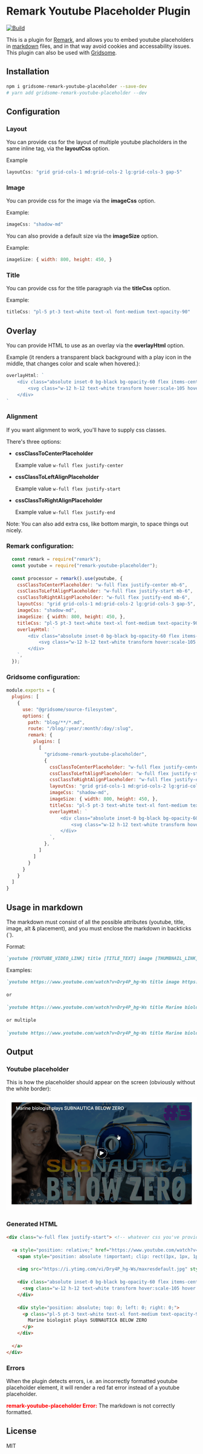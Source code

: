 # Remark Youtube Placeholder Plugin
[![Build](https://github.com/Healios/remark-youtube-placeholder/actions/workflows/node.js.yml/badge.svg)](https://github.com/Healios/remark-youtube-placeholder/actions/workflows/node.js.yml)

This is a plugin for [Remark](https://remark.js.org/), and allows you to embed youtube placeholders in [markdown](https://daringfireball.net/projects/markdown/) files, and in that way avoid cookies and accessability issues. This plugin can also be used with [Gridsome](https://gridsome.org/).

## Installation

```bash
npm i gridsome-remark-youtube-placeholder --save-dev
# yarn add gridsome-remark-youtube-placeholder --dev
```

## Configuration
### Layout
You can provide css for the layout of multiple youtube placholders in the same inline tag, via the **layoutCss** option.

Example
```js
layoutCss: "grid grid-cols-1 md:grid-cols-2 lg:grid-cols-3 gap-5"
```

### Image
You can provide css for the image via the **imageCss** option.

Example:
```js
imageCss: "shadow-md"
```

You can also provide a default size via the **imageSize** option.

Example:
```js
imageSize: { width: 800, height: 450, }
```

### Title
You can provide css for the title paragraph via the **titleCss** option.

Example:
```js
titleCss: "pl-5 pt-3 text-white text-xl font-medium text-opacity-90"
```

## Overlay
You can provide HTML to use as an overlay via the **overlayHtml** option.

Example (it renders a transparent black background with a play icon in the middle, that changes color and scale when hovered.):
```js
overlayHtml: `
    <div class="absolute inset-0 bg-black bg-opacity-60 flex items-center justify-center">
        <svg class="w-12 h-12 text-white transform hover:scale-105 hover:text-red-600 transition duration-150" fill="currentColor" xmlns="http://www.w3.org/2000/svg" viewBox="0 0 52.821 52.821" xml:space="preserve"><path d="M51.82 19.074C50.332 13.73 46.855 8.91 42.212 5.885 37.292 2.68 30.86 1.717 25.106 1.588 17.071 1.404 6.893 4.49 2.94 12.152c-.329.637.64 1.184.969.547C6.71 7.269 13.4 4.133 19.172 3.105c6.209-1.104 12.998-.236 18.873 1.955 6.134 2.287 10.393 7.537 12.486 13.611 2.33 6.758 1.04 13.488-2.679 19.424C40.174 50.347 21.33 54.324 9.87 45.038c-5.25-4.254-8.674-9.945-8.74-16.752-.039-4.012.743-8.492 2.746-12.012.621-1.09 1.455-2.024 2.396-2.867.014-.219.03-.436.045-.652a1.28 1.28 0 0 1-.25-.475c-.005-.021-.004-.037-.009-.059-.572.481-1.126.986-1.65 1.529-2.291 2.371-3.194 5.66-3.832 8.801-1.268 6.24-.515 12.074 3.063 17.346 3.063 4.514 7.787 8.715 13.131 10.182 6.42 1.762 13.123 1.613 19.198-1.108 2.749-1.23 5.729-2.438 8.039-4.424 2.833-2.438 4.961-5.881 6.679-9.156 2.619-4.992 2.617-10.994 1.134-16.317z"/><path d="M17.736 31.85c.103 1.15.121 3.08 1.325 3.598a.923.923 0 0 0 .167.174c1.198.902 2.868-.504 3.876-1.109 2.797-1.674 12.586-8.037 14.039-10.277a.469.469 0 0 0-.046-.609.523.523 0 0 0-.258-.428c-1.622-.992-8.87-4.297-10.89-5.045-1.044-.389-5.593-2.34-6.212-2.355-2.373-1.525-2.021 5.525-2.033 6.152-.065 3.284-.26 6.623.032 9.899zm3.224-6.817a.518.518 0 0 0-.217.182c-.004-.299-.009-.596-.011-.891.096.055.197.104.298.154-.021.182-.046.368-.07.555zm.207 4.662c.063-.248.151-.498.257-.748 1.583-.371 3.088-1.146 4.634-1.645.754-.207 1.509-.414 2.259-.633-2.336 1.095-4.722 2.071-7.15 3.026zm3.42-3.933c-.18.082-.362.162-.539.25a3.529 3.529 0 0 0-.483-.244c.34-.01.681-.014 1.022-.006zm-.479-1.477c.023-.014.048-.025.074-.037a9.92 9.92 0 0 0 1.944.24c.459.055.918.113 1.378.166-.044.016-.088.029-.133.045-.97-.101-2.141-.211-3.263-.414zm4.766-1.179a65.658 65.658 0 0 1-2.291-.854c-1.265-.502-2.525-.859-3.846-1.17a3.048 3.048 0 0 1-1.052-.465c2.49.391 4.886 1.354 7.189 2.489zm-5.978-.848a23.189 23.189 0 0 0-2.278-.105c-.026-.297-.056-.592-.085-.889.748.521 1.527.783 2.363.994z"/></svg>
    </div>
`
```



### Alignment
If you want alignment to work, you'll have to supply css classes.

There's three options:
- **cssClassToCenterPlaceholder**

  Example value `w-full flex justify-center`

- **cssClassToLeftAlignPlaceholder**

  Example value `w-full flex justify-start`

- **cssClassToRightAlignPlaceholder**

  Example value `w-full flex justify-end`

Note: You can also add extra css, like bottom margin, to space things out nicely.

### Remark configuration:
```js
  const remark = require("remark");
  const youtube = require("remark-youtube-placeholder");

  const processor = remark().use(youtube, {
    cssClassToCenterPlaceholder: "w-full flex justify-center mb-6",
    cssClassToLeftAlignPlaceholder: "w-full flex justify-start mb-6",
    cssClassToRightAlignPlaceholder: "w-full flex justify-end mb-6",
    layoutCss: "grid grid-cols-1 md:grid-cols-2 lg:grid-cols-3 gap-5",
    imageCss: "shadow-md",
    imageSize: { width: 800, height: 450, },
    titleCss: "pl-5 pt-3 text-white text-xl font-medium text-opacity-90",
    overlayHtml: `
        <div class="absolute inset-0 bg-black bg-opacity-60 flex items-center justify-center">
            <svg class="w-12 h-12 text-white transform hover:scale-105 hover:text-red-600 transition duration-150" fill="currentColor" xmlns="http://www.w3.org/2000/svg" viewBox="0 0 52.821 52.821" xml:space="preserve"><path d="M51.82 19.074C50.332 13.73 46.855 8.91 42.212 5.885 37.292 2.68 30.86 1.717 25.106 1.588 17.071 1.404 6.893 4.49 2.94 12.152c-.329.637.64 1.184.969.547C6.71 7.269 13.4 4.133 19.172 3.105c6.209-1.104 12.998-.236 18.873 1.955 6.134 2.287 10.393 7.537 12.486 13.611 2.33 6.758 1.04 13.488-2.679 19.424C40.174 50.347 21.33 54.324 9.87 45.038c-5.25-4.254-8.674-9.945-8.74-16.752-.039-4.012.743-8.492 2.746-12.012.621-1.09 1.455-2.024 2.396-2.867.014-.219.03-.436.045-.652a1.28 1.28 0 0 1-.25-.475c-.005-.021-.004-.037-.009-.059-.572.481-1.126.986-1.65 1.529-2.291 2.371-3.194 5.66-3.832 8.801-1.268 6.24-.515 12.074 3.063 17.346 3.063 4.514 7.787 8.715 13.131 10.182 6.42 1.762 13.123 1.613 19.198-1.108 2.749-1.23 5.729-2.438 8.039-4.424 2.833-2.438 4.961-5.881 6.679-9.156 2.619-4.992 2.617-10.994 1.134-16.317z"/><path d="M17.736 31.85c.103 1.15.121 3.08 1.325 3.598a.923.923 0 0 0 .167.174c1.198.902 2.868-.504 3.876-1.109 2.797-1.674 12.586-8.037 14.039-10.277a.469.469 0 0 0-.046-.609.523.523 0 0 0-.258-.428c-1.622-.992-8.87-4.297-10.89-5.045-1.044-.389-5.593-2.34-6.212-2.355-2.373-1.525-2.021 5.525-2.033 6.152-.065 3.284-.26 6.623.032 9.899zm3.224-6.817a.518.518 0 0 0-.217.182c-.004-.299-.009-.596-.011-.891.096.055.197.104.298.154-.021.182-.046.368-.07.555zm.207 4.662c.063-.248.151-.498.257-.748 1.583-.371 3.088-1.146 4.634-1.645.754-.207 1.509-.414 2.259-.633-2.336 1.095-4.722 2.071-7.15 3.026zm3.42-3.933c-.18.082-.362.162-.539.25a3.529 3.529 0 0 0-.483-.244c.34-.01.681-.014 1.022-.006zm-.479-1.477c.023-.014.048-.025.074-.037a9.92 9.92 0 0 0 1.944.24c.459.055.918.113 1.378.166-.044.016-.088.029-.133.045-.97-.101-2.141-.211-3.263-.414zm4.766-1.179a65.658 65.658 0 0 1-2.291-.854c-1.265-.502-2.525-.859-3.846-1.17a3.048 3.048 0 0 1-1.052-.465c2.49.391 4.886 1.354 7.189 2.489zm-5.978-.848a23.189 23.189 0 0 0-2.278-.105c-.026-.297-.056-.592-.085-.889.748.521 1.527.783 2.363.994z"/></svg>
        </div>
    `,
  });
```


### Gridsome configuration:
```js
module.exports = {
  plugins: [
    {
      use: "@gridsome/source-filesystem",
      options: {
        path: "blog/**/*.md",
        route: "/blog/:year/:month/:day/:slug",
        remark: {
          plugins: [
            [
              "gridsome-remark-youtube-placeholder",
              {
                cssClassToCenterPlaceholder: "w-full flex justify-center mb-6",
                cssClassToLeftAlignPlaceholder: "w-full flex justify-start mb-6",
                cssClassToRightAlignPlaceholder: "w-full flex justify-end mb-6",
                layoutCss: "grid grid-cols-1 md:grid-cols-2 lg:grid-cols-3 gap-5",
                imageCss: "shadow-md",
                imageSize: { width: 800, height: 450, },
                titleCss: "pl-5 pt-3 text-white text-xl font-medium text-opacity-90",
                overlayHtml: `
                    <div class="absolute inset-0 bg-black bg-opacity-60 flex items-center justify-center">
                        <svg class="w-12 h-12 text-white transform hover:scale-105 hover:text-red-600 transition duration-150" fill="currentColor" xmlns="http://www.w3.org/2000/svg" viewBox="0 0 52.821 52.821" xml:space="preserve"><path d="M51.82 19.074C50.332 13.73 46.855 8.91 42.212 5.885 37.292 2.68 30.86 1.717 25.106 1.588 17.071 1.404 6.893 4.49 2.94 12.152c-.329.637.64 1.184.969.547C6.71 7.269 13.4 4.133 19.172 3.105c6.209-1.104 12.998-.236 18.873 1.955 6.134 2.287 10.393 7.537 12.486 13.611 2.33 6.758 1.04 13.488-2.679 19.424C40.174 50.347 21.33 54.324 9.87 45.038c-5.25-4.254-8.674-9.945-8.74-16.752-.039-4.012.743-8.492 2.746-12.012.621-1.09 1.455-2.024 2.396-2.867.014-.219.03-.436.045-.652a1.28 1.28 0 0 1-.25-.475c-.005-.021-.004-.037-.009-.059-.572.481-1.126.986-1.65 1.529-2.291 2.371-3.194 5.66-3.832 8.801-1.268 6.24-.515 12.074 3.063 17.346 3.063 4.514 7.787 8.715 13.131 10.182 6.42 1.762 13.123 1.613 19.198-1.108 2.749-1.23 5.729-2.438 8.039-4.424 2.833-2.438 4.961-5.881 6.679-9.156 2.619-4.992 2.617-10.994 1.134-16.317z"/><path d="M17.736 31.85c.103 1.15.121 3.08 1.325 3.598a.923.923 0 0 0 .167.174c1.198.902 2.868-.504 3.876-1.109 2.797-1.674 12.586-8.037 14.039-10.277a.469.469 0 0 0-.046-.609.523.523 0 0 0-.258-.428c-1.622-.992-8.87-4.297-10.89-5.045-1.044-.389-5.593-2.34-6.212-2.355-2.373-1.525-2.021 5.525-2.033 6.152-.065 3.284-.26 6.623.032 9.899zm3.224-6.817a.518.518 0 0 0-.217.182c-.004-.299-.009-.596-.011-.891.096.055.197.104.298.154-.021.182-.046.368-.07.555zm.207 4.662c.063-.248.151-.498.257-.748 1.583-.371 3.088-1.146 4.634-1.645.754-.207 1.509-.414 2.259-.633-2.336 1.095-4.722 2.071-7.15 3.026zm3.42-3.933c-.18.082-.362.162-.539.25a3.529 3.529 0 0 0-.483-.244c.34-.01.681-.014 1.022-.006zm-.479-1.477c.023-.014.048-.025.074-.037a9.92 9.92 0 0 0 1.944.24c.459.055.918.113 1.378.166-.044.016-.088.029-.133.045-.97-.101-2.141-.211-3.263-.414zm4.766-1.179a65.658 65.658 0 0 1-2.291-.854c-1.265-.502-2.525-.859-3.846-1.17a3.048 3.048 0 0 1-1.052-.465c2.49.391 4.886 1.354 7.189 2.489zm-5.978-.848a23.189 23.189 0 0 0-2.278-.105c-.026-.297-.056-.592-.085-.889.748.521 1.527.783 2.363.994z"/></svg>
                    </div>
                `,
              },
            ]
          ]
        }
      }
    }
  ]
}
```

## Usage in markdown

The markdown must consist of all the possible attributes (youtube, title, image, alt & placement), and you must enclose the markdown in backticks (\`). 

Format:
```markdown
`youtube [YOUTUBE_VIDEO_LINK] title [TITLE_TEXT] image [THUMBNAIL_LINK] alt [ALT_TEXT] placement [Left|Center|Right]`
```

Examples:

```markdown
`youtube https://www.youtube.com/watch?v=Dry4P_hg-Ws title image https://i.ytimg.com/vi/Dry4P_hg-Ws/maxresdefault.jpg alt Watch marine biologist plays subnautica on YouTube placement Center end\`

or

`youtube https://www.youtube.com/watch?v=Dry4P_hg-Ws title Marine biologist plays SUBNAUTICA BELOW ZERO image https://i.ytimg.com/vi/Dry4P_hg-Ws/maxresdefault.jpg alt Watch marine biologist plays subnautica on YouTube placement Center end\`

or multiple

`youtube https://www.youtube.com/watch?v=Dry4P_hg-Ws title Marine biologist plays SUBNAUTICA BELOW ZERO image https://i.ytimg.com/vi/Dry4P_hg-Ws/maxresdefault.jpg alt Watch marine biologist plays subnautica on YouTube placement Center end youtube https://www.youtube.com/watch?v=w20ioGg0QHk title image https://i.ytimg.com/vi/w20ioGg0QHk/maxresdefault.jpg alt Watch I became a Tea farmer on YouTube placement Center end`

```

## Output

### Youtube placeholder

This is how the placeholder should appear on the screen (obviously without the white border):

<a href="https://www.youtube.com/watch?v=Dry4P_hg-Ws" target="_blank">
  <img src="Thumbnail example.gif" role="presentation" alt="">
</a>

### Generated HTML

```html
<div class="w-full flex justify-start"> <!-- whatever css you've provided in alignment options. -->

  <a style="position: relative;" href="https://www.youtube.com/watch?v=Dry4P_hg-Ws" target="_blank">
    <span style="position: absolute !important; clip: rect(1px, 1px, 1px, 1px); width: 1px !important; height: 1px !important; padding: 0 !important; border: 0 !important; overflow: hidden; white-space: nowrap;">Go to youtube and watch video</span>

    <img src="https://i.ytimg.com/vi/Dry4P_hg-Ws/maxresdefault.jpg" style="margin-top: 0 !important; margin-bottom: 0 !important;" class="shadow-md" width="800" height="450" role="presentation" alt=""> <!-- class = whatever css you've provided via the imageCss option. -->

    <div class="absolute inset-0 bg-black bg-opacity-60 flex items-center justify-center"> <!-- whatever html you've provided via the overlayHtml option. -->
      <svg class="w-12 h-12 text-white transform hover:scale-105 hover:text-red-600 transition duration-150" fill="currentColor" xmlns="http://www.w3.org/2000/svg" viewBox="0 0 52.821 52.821" xml:space="preserve"><path d="M51.82 19.074C50.332 13.73 46.855 8.91 42.212 5.885 37.292 2.68 30.86 1.717 25.106 1.588 17.071 1.404 6.893 4.49 2.94 12.152c-.329.637.64 1.184.969.547C6.71 7.269 13.4 4.133 19.172 3.105c6.209-1.104 12.998-.236 18.873 1.955 6.134 2.287 10.393 7.537 12.486 13.611 2.33 6.758 1.04 13.488-2.679 19.424C40.174 50.347 21.33 54.324 9.87 45.038c-5.25-4.254-8.674-9.945-8.74-16.752-.039-4.012.743-8.492 2.746-12.012.621-1.09 1.455-2.024 2.396-2.867.014-.219.03-.436.045-.652a1.28 1.28 0 0 1-.25-.475c-.005-.021-.004-.037-.009-.059-.572.481-1.126.986-1.65 1.529-2.291 2.371-3.194 5.66-3.832 8.801-1.268 6.24-.515 12.074 3.063 17.346 3.063 4.514 7.787 8.715 13.131 10.182 6.42 1.762 13.123 1.613 19.198-1.108 2.749-1.23 5.729-2.438 8.039-4.424 2.833-2.438 4.961-5.881 6.679-9.156 2.619-4.992 2.617-10.994 1.134-16.317z"></path><path d="M17.736 31.85c.103 1.15.121 3.08 1.325 3.598a.923.923 0 0 0 .167.174c1.198.902 2.868-.504 3.876-1.109 2.797-1.674 12.586-8.037 14.039-10.277a.469.469 0 0 0-.046-.609.523.523 0 0 0-.258-.428c-1.622-.992-8.87-4.297-10.89-5.045-1.044-.389-5.593-2.34-6.212-2.355-2.373-1.525-2.021 5.525-2.033 6.152-.065 3.284-.26 6.623.032 9.899zm3.224-6.817a.518.518 0 0 0-.217.182c-.004-.299-.009-.596-.011-.891.096.055.197.104.298.154-.021.182-.046.368-.07.555zm.207 4.662c.063-.248.151-.498.257-.748 1.583-.371 3.088-1.146 4.634-1.645.754-.207 1.509-.414 2.259-.633-2.336 1.095-4.722 2.071-7.15 3.026zm3.42-3.933c-.18.082-.362.162-.539.25a3.529 3.529 0 0 0-.483-.244c.34-.01.681-.014 1.022-.006zm-.479-1.477c.023-.014.048-.025.074-.037a9.92 9.92 0 0 0 1.944.24c.459.055.918.113 1.378.166-.044.016-.088.029-.133.045-.97-.101-2.141-.211-3.263-.414zm4.766-1.179a65.658 65.658 0 0 1-2.291-.854c-1.265-.502-2.525-.859-3.846-1.17a3.048 3.048 0 0 1-1.052-.465c2.49.391 4.886 1.354 7.189 2.489zm-5.978-.848a23.189 23.189 0 0 0-2.278-.105c-.026-.297-.056-.592-.085-.889.748.521 1.527.783 2.363.994z"></path></svg>
    </div>

    <div style="position: absolute; top: 0; left: 0; right: 0;">
      <p class="pl-5 pt-3 text-white text-xl font-medium text-opacity-90" style="margin-top: 0 !important; margin-bottom: 0 !important;"> <!-- class = whatever css you've provided via the titleCss option. -->
        Marine biologist plays SUBNAUTICA BELOW ZERO
      </p>
    </div>

  </a>
</div>
```

### Errors
When the plugin detects errors, i.e. an incorrectly formatted youtube placeholder element, it will render a red fat error instead of a youtube placeholder.

<p><span style="color: red; font-weight: bold;">remark-youtube-placeholder Error:</span> The markdown is not correctly formatted.</p>


## License

MIT
